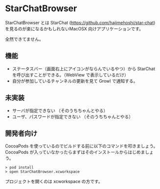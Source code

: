 StarChatBrowser
====

StarChatBrowser とは StarChat (https://github.com/hajimehoshi/star-chat) を見るのが楽になるかもしれないMacOSX 向けアプリケーションです。

全然できてません。

機能
----
* ステータスバー（画面右上にアイコンがならんでいるやつ）から StarChat を呼び出すことができる。（WebView で表示しているだけ）
* 自分が参加しているチャンネルの更新を見て Growl で通知する。

未実装
----
* サーバが指定できない （そのうちちゃんとやる）
* ユーザ、パスワードが指定できない （そのうちちゃんとやる）

開発者向け
----
CocoaPods を使っているのでビルドする前に以下のコマンドを叩きましょう。CocoaPods が入っていなかったらまずはそのインストールからはじめましょう。

    > pod install
    > open StarChatBrowser.xcworkspace 

プロジェクトを開くのは xcworkspace の方です。